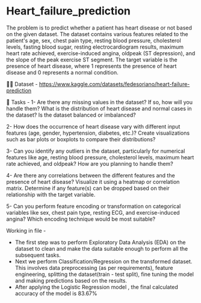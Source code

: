 # Heart_failure_prediction
The problem is to predict whether a patient has heart disease or not based on the given dataset. The dataset contains various features related to the patient's age, sex, chest pain type, resting blood pressure, cholesterol levels, fasting blood sugar, resting electrocardiogram results, maximum heart rate achieved, exercise-induced angina, oldpeak (ST depression), and the slope of the peak exercise ST segment. The target variable is the presence of heart disease, where 1 represents the presence of heart disease and 0 represents a normal condition.

👩‍💻 Dataset -
https://www.kaggle.com/datasets/fedesoriano/heart-failure-prediction

📌 Tasks -
1- Are there any missing values in the dataset? If so, how will you handle them? What is the distribution of heart disease and normal cases in the dataset? Is the dataset balanced or imbalanced?

2- How does the occurrence of heart disease vary with different input features (age, gender, hypertension, diabetes, etc.)? Create visualizations such as bar plots or boxplots to compare their distributions?

3- Can you identify any outliers in the dataset, particularly for numerical features like age, resting blood pressure, cholesterol levels, maximum heart rate achieved, and oldpeak? How are you planning to handle them?

4- Are there any correlations between the different features and the presence of heart disease? Visualize it using a heatmap or correlation matrix. Determine if any feature(s) can be dropped based on their relationship with the target variable.

5- Can you perform feature encoding or transformation on categorical variables like sex, chest pain type, resting ECG, and exercise-induced angina? Which encoding technique would be most suitable?

Working in file - 
- The first step was to perform Exploratory Data Analysis (EDA) on the dataset to clean and make the data suitable enough to perform all the subsequent tasks.
- Next we perform Classification/Regression on the transformed dataset. This involves data preprocessing (as per requirements), feature engineering, splitting the dataset(train - test split), fine tuning the model and making predictions based on the results.
- After applying the Logistic Regression model , the final calculated accuracy of the model is 83.67% 
